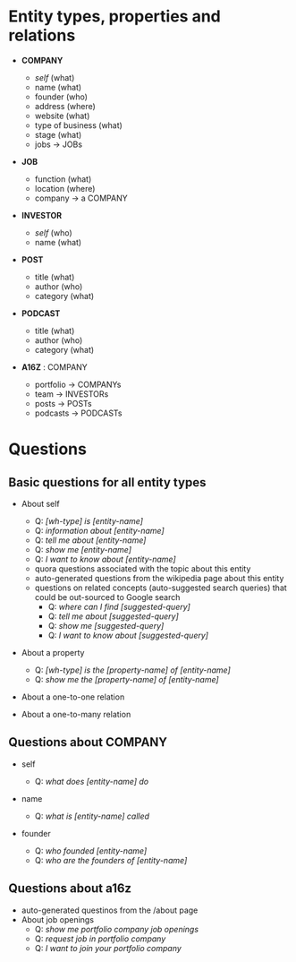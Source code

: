 # Entity types, properties and relations

* **COMPANY**
  * *self* (what)
  * name (what)
  * founder (who)
  * address (where)
  * website (what)
  * type of business (what)
  * stage (what)
  * jobs -> JOBs

* **JOB**
  * function (what)
  * location (where)
  * company -> a COMPANY

* **INVESTOR**
  * *self* (who)
  * name (what)

* **POST**
  * title (what)
  * author (who)
  * category (what)

* **PODCAST**
  * title (what)
  * author (who)
  * category (what)

* **A16Z** : COMPANY
  * portfolio -> COMPANYs
  * team -> INVESTORs
  * posts -> POSTs
  * podcasts -> PODCASTs

# Questions 

## Basic questions for all entity types

* About self
  * Q: *[wh-type] is [entity-name]*
  * Q: *information about [entity-name]*
  * Q: *tell me about [entity-name]*
  * Q: *show me [entity-name]*
  * Q: *I want to know about [entity-name]*
  * quora questions associated with the topic about this entity
  * auto-generated questions from the wikipedia page about this entity
  * questions on related concepts (auto-suggested search queries) that could be out-sourced to Google search
    * Q: *where can I find [suggested-query]*
    * Q: *tell me about [suggested-query]*
    * Q: *show me [suggested-query]*
    * Q: *I want to know about [suggested-query]*

* About a property
  * Q: *[wh-type] is the [property-name] of [entity-name]*
  * Q: *show me the [property-name] of [entity-name]*

* About a one-to-one relation

* About a one-to-many relation


## Questions about COMPANY 

* self
  * Q: *what does [entity-name] do*

* name
  * Q: *what is [entity-name] called*

* founder
  * Q: *who founded [entity-name]*
  * Q: *who are the founders of [entity-name]*

## Questions about a16z

* auto-generated questinos from the /about page
* About job openings
  * Q: *show me portfolio company job openings*
  * Q: *request job in portfolio company*
  * Q: *I want to join your portfolio company*

